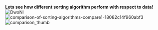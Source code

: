 **Lets see how different sorting algorithm perform with respect to data!**
![DwxNl](https://user-images.githubusercontent.com/57747313/129438419-29a39d09-92c5-432b-9812-76a02f91ac06.png)
![comparison-of-sorting-algorithms-compare1-18082c14f960abf3](https://user-images.githubusercontent.com/57747313/129438433-e52dc173-385d-4344-a47c-154312bb3c44.png)
![comparison_thumb](https://user-images.githubusercontent.com/57747313/129438440-c96decdc-49a9-4239-98a3-0fd73260471f.png)
